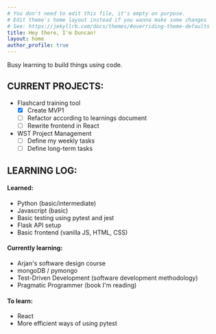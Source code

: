 ```yaml
---
# You don't need to edit this file, it's empty on purpose.
# Edit theme's home layout instead if you wanna make some changes
# See: https://jekyllrb.com/docs/themes/#overriding-theme-defaults
title: Hey there, I'm Duncan!
layout: home
author_profile: true
---
```


<!-- ## Hey there, I'm Duncan!  -->

Busy learning to build things using code. 

## CURRENT PROJECTS:

- Flashcard training tool
    - [x] Create MVP1
    - [ ] Refactor according to learnings document
    - [ ] Rewrite frontend in React

- WST Project Management
    - [ ] Define my weekly tasks
    - [ ] Define long-term tasks

## LEARNING LOG: 

#### Learned:
- Python (basic/intermediate)
- Javascript (basic)
- Basic testing using pytest and jest
- Flask API setup
- Basic frontend (vanilla JS, HTML, CSS)

#### Currently learning:
- Arjan's software design course
- mongoDB / pymongo
- Test-Driven Development (software development methodology)
- Pragmatic Programmer (book I'm reading)

#### To learn:
- React
- More efficient ways of using pytest

